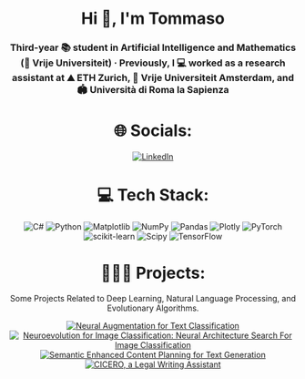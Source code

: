 <div align="center">
  
<h1 align="center">Hi 👋, I'm Tommaso</h1>
<h3 align="center">Third-year 📚 student in Artificial Intelligence and Mathematics (📍 Vrije Universiteit) · Previously, I 💻 worked as a research assistant at ⛰️ ETH Zurich, 🛶 Vrije Universiteit Amsterdam, and 
 🏟️ Università di Roma la Sapienza</h3>

# 🌐 Socials:
[![LinkedIn](https://img.shields.io/badge/LinkedIn-%230077B5.svg?logo=linkedin&logoColor=white&style=for-the-badge)](https://linkedin.com/in/tommasomencattini)


# 💻 Tech Stack:
![C#](https://img.shields.io/badge/c%23-%23239120.svg?style=for-the-badge&logo=c-sharp&logoColor=white) ![Python](https://img.shields.io/badge/python-3670A0?style=for-the-badge&logo=python&logoColor=ffdd54) ![Matplotlib](https://img.shields.io/badge/Matplotlib-%23ffffff.svg?style=for-the-badge&logo=Matplotlib&logoColor=black) ![NumPy](https://img.shields.io/badge/numpy-%23013243.svg?style=for-the-badge&logo=numpy&logoColor=white) ![Pandas](https://img.shields.io/badge/pandas-%23150458.svg?style=for-the-badge&logo=pandas&logoColor=white) ![Plotly](https://img.shields.io/badge/Plotly-%233F4F75.svg?style=for-the-badge&logo=plotly&logoColor=white) ![PyTorch](https://img.shields.io/badge/PyTorch-%23EE4C2C.svg?style=for-the-badge&logo=PyTorch&logoColor=white) ![scikit-learn](https://img.shields.io/badge/scikit--learn-%23F7931E.svg?style=for-the-badge&logo=scikit-learn&logoColor=white) ![Scipy](https://img.shields.io/badge/SciPy-%230C55A5.svg?style=for-the-badge&logo=scipy&logoColor=%white) ![TensorFlow](https://img.shields.io/badge/TensorFlow-%23FF6F00.svg?style=for-the-badge&logo=TensorFlow&logoColor=white) 
# 👨🏻‍💻 Projects:

Some Projects Related to Deep Learning, Natural Language Processing, and Evolutionary Algorithms.


[![Neural Augmentation for Text Classification](https://img.shields.io/badge/Neural%20Augmentation%20for%20Text%20Classification-%2300cc99.svg?style=for-the-badge)](https://github.com/tommasomncttn/Neural-Augmentation-for-Text-Classification)
[![Neuroevolution for Image Classification: Neural Architecture Search For Image Classification](https://img.shields.io/badge/NAS4CNN-%23ff6600.svg?style=for-the-badge)](https://github.com/tommasomncttn/NAS4CNN)
[![Semantic Enhanced Content Planning for Text Generation](https://img.shields.io/badge/Semantic%20Enhanced%20Content%20Planning-%230066cc.svg?style=for-the-badge)](https://github.com/traopia/KGNarrative)
[![CICERO, a Legal Writing Assistant](https://img.shields.io/badge/CICERO-%23ff3333.svg?style=for-the-badge)](https://github.com/DIAG-Sapienza-BPM-Smart-Spaces/Cicero)


</div>
